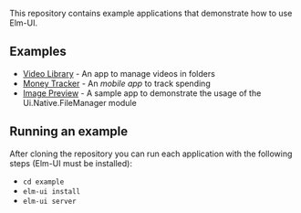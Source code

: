 This repository contains example applications that demonstrate how to use Elm-UI.

## Examples
* [Video Library](./video-library) - An app to manage videos in folders
* [Money Tracker](./money-tracker) - An _mobile app_ to track spending
* [Image Preview](./image-preview) - A sample app to demonstrate the usage of the Ui.Native.FileManager module

## Running an example
After cloning the repository you can run each application with the following
steps (Elm-UI must be installed):
* `cd example`
* `elm-ui install`
* `elm-ui server`
